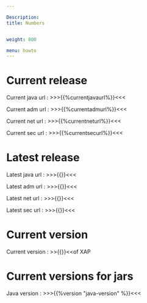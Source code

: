 ```yaml
---

Description:
title: Numbers


weight: 800

menu: howto
---
```

 


# Current release

Current java url : >>>{{%currentjavaurl%}}<<<

Current adm url : >>>{{%currentadmurl%}}<<<

Current net url : >>>{{%currentneturl%}}<<<

Current sec url : >>>{{%currentsecurl%}}<<<





# Latest release

Latest java url : >>>{{<latestjavaurl>}}<<<

Latest adm url : >>>{{<latestadmurl>}}<<<

Latest net url : >>>{{<latestneturl>}}<<<

Latest sec url : >>>{{<latestsecurl>}}<<<


# Current version

Current version : >>{{<currentversion>}}<<of XAP



# Current versions for jars

Java version : >>>{{%version "java-version" %}}<<<
